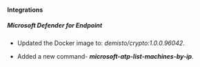 
#### Integrations

##### Microsoft Defender for Endpoint
- Updated the Docker image to: *demisto/crypto:1.0.0.96042*.

- Added a new command- ***microsoft-atp-list-machines-by-ip***.

